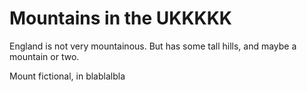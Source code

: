 Mountains in the UKKKKK
=============
England is not very mountainous.
But has some tall hills, and maybe a mountain or two.

Mount fictional, in blablalbla
